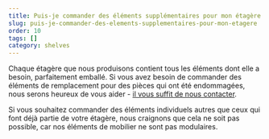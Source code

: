 ```yaml
---
title: Puis-je commander des éléments supplémentaires pour mon étagère ?
slug: puis-je-commander-des-elements-supplementaires-pour-mon-etagere
order: 10
tags: []
category: shelves
---
```


Chaque étagère que nous produisons contient tous les éléments dont elle a besoin, parfaitement emballé. Si vous avez besoin de commander des éléments de remplacement pour des pièces qui ont été endommagées, nous serons heureux de vous aider - [il vous suffit de nous contacter](javascript:window.scrollToFAQContactForm();).

Si vous souhaitez commander des éléments individuels autres que ceux qui font déjà partie de votre étagère, nous craignons que cela ne soit pas possible, car nos éléments de mobilier ne sont pas modulaires.
